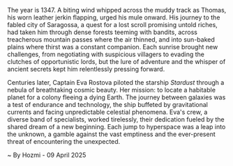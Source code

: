 
The year is 1347.  A biting wind whipped across the muddy track as Thomas, his worn leather jerkin flapping, urged his mule onward.  His journey to the fabled city of Saragossa, a quest for a lost scroll promising untold riches, had taken him through dense forests teeming with bandits, across treacherous mountain passes where the air thinned, and into sun-baked plains where thirst was a constant companion. Each sunrise brought new challenges, from negotiating with suspicious villagers to evading the clutches of opportunistic lords, but the lure of adventure and the whisper of ancient secrets kept him relentlessly pressing forward.

Centuries later, Captain Eva Rostova piloted the starship *Stardust* through a nebula of breathtaking cosmic beauty. Her mission: to locate a habitable planet for a colony fleeing a dying Earth.  The journey between galaxies was a test of endurance and technology, the ship buffeted by gravitational currents and facing unpredictable celestial phenomena.  Eva's crew, a diverse band of specialists, worked tirelessly, their dedication fueled by the shared dream of a new beginning.  Each jump to hyperspace was a leap into the unknown, a gamble against the vast emptiness and the ever-present threat of encountering the unexpected.

~ By Hozmi - 09 April 2025
